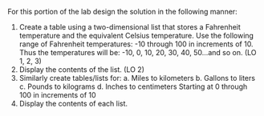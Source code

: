 For this portion of the lab design the solution in the following manner:
1. Create a table using a two-dimensional list that stores a Fahrenheit temperature
and the equivalent Celsius temperature. Use the following range of Fahrenheit
temperatures:
-10 through 100 in increments of 10. Thus the temperatures will be:
-10, 0, 10, 20, 30, 40, 50…and so on. (LO 1, 2, 3)
2. Display the contents of the list. (LO 2)
3. Similarly create tables/lists for:
a. Miles to kilometers
b. Gallons to liters
c. Pounds to kilograms
d. Inches to centimeters
Starting at 0 through 100 in increments of 10
4. Display the contents of each list. 

